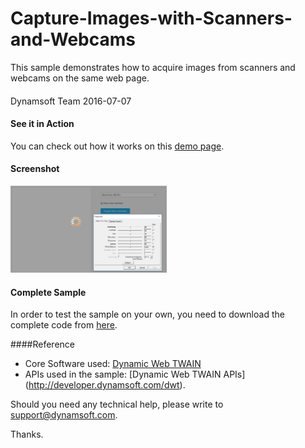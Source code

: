 # Capture-Images-with-Scanners-and-Webcams
This sample demonstrates how to acquire images from scanners and webcams on the same web page.
####
Dynamsoft Team
2016-07-07

#### See it in Action
You can check out how it works on this <a target="_blank" href="http://www.dynamsoft.com/Samples/DWT/Capture-Images-with-Scanners-and-Webcams/Capture-Images-with-Scanners-and-Webcams.html">demo page</a>.

#### Screenshot
<img alt="Capture-Images-with-Scanners-and-Webcams" src="https://github.com/dynamsoft-dwt/Capture-Images-with-Scanners-and-Webcams/blob/master/Capture-Images-with-Scanners-and-Webcams.png" width="250"/>

#### Complete Sample
In order to test the sample on your own, you need to download the complete code from [here](http://www.dynamsoft.com/Samples/DWT/Capture-Images-with-Scanners-and-Webcams.zip).

####Reference
* Core Software used: [Dynamic Web TWAIN](https://www.dynamsoft.com/CustomerPortal/LoginOrRegister.aspx?status=signup&op=4DD608F3803493E4&product=CB4BDC4FF903450C)
* APIs used in the sample: [Dynamic Web TWAIN APIs] (http://developer.dynamsoft.com/dwt).

Should you need any technical help, please write to 
support@dynamsoft.com.

Thanks.

